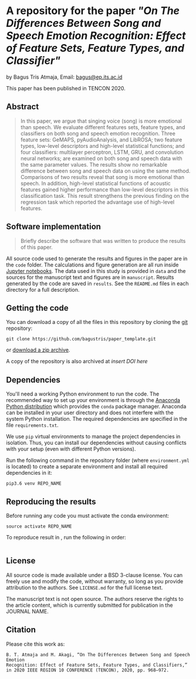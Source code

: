 # A repository for the paper *"On The Differences Between Song and Speech Emotion Recognition: Effect of Feature Sets, Feature Types, and Classifier"*

by
Bagus Tris Atmaja,
Email: bagus@ep.its.ac.id

This paper has been published in TENCON 2020.

## Abstract

> In this paper, we argue that singing voice (song) is
> more emotional than speech. We evaluate different features 
> sets, feature types, and classifiers on both song and 
> speech emotion recognition. Three feature sets: GeMAPS, 
> pyAudioAnalysis, and LibROSA; two feature types, low-level 
> descriptors and high-level statistical functions; and 
> four classifiers: multilayer perceptron, LSTM, GRU, 
> and convolution neural networks; are examined on both 
> song and speech data with the same parameter values. 
> The results show no remarkable difference between song 
> and speech data on using the same method. Comparisons of 
> two results reveal that song is more emotional than speech. 
> In addition, high-level statistical functions of acoustic 
> features gained higher performance than low-level 
> descriptors in this classification task. This result 
> strengthens the previous finding on the regression task 
> which reported the advantage use of high-level features.

## Software implementation

> Briefly describe the software that was written to produce the results of this
> paper.

All source code used to generate the results and figures in the paper are in
the `code` folder.
The calculations and figure generation are all run inside
[Jupyter notebooks](http://jupyter.org/).
The data used in this study is provided in `data` and the sources for the
manuscript text and figures are in `manuscript`.
Results generated by the code are saved in `results`.
See the `README.md` files in each directory for a full description.


## Getting the code

You can download a copy of all the files in this repository by cloning the
[git](https://git-scm.com/) repository:

    git clone https://github.com/bagustris/paper_template.git

or [download a zip archive](https://github.com/bagustris/paper_template).

A copy of the repository is also archived at *insert DOI here*


## Dependencies

You'll need a working Python environment to run the code.
The recommended way to set up your environment is through the
[Anaconda Python distribution](https://www.anaconda.com/download/) which
provides the `conda` package manager.
Anaconda can be installed in your user directory and does not interfere with
the system Python installation.
The required dependencies are specified in the file `requirements.txt`.

We use `pip` virtual environments to manage the project dependencies in
isolation.
Thus, you can install our dependencies without causing conflicts with your
setup (even with different Python versions).

Run the following command in the repository folder (where `environment.yml`
is located) to create a separate environment and install all required
dependencies in it:

    pip3.6 venv REPO_NAME


## Reproducing the results

Before running any code you must activate the conda environment:

    source activate REPO_NAME

To reproduce result in , run the following in order:  
```bash
```


## License

All source code is made available under a BSD 3-clause license. You can freely
use and modify the code, without warranty, so long as you provide attribution
to the authors. See `LICENSE.md` for the full license text.

The manuscript text is not open source. The authors reserve the rights to the
article content, which is currently submitted for publication in the
JOURNAL NAME.


## Citation
Please cite this work as:  
```
B. T. Atmaja and M. Akagi, “On The Differences Between Song and Speech Emotion 
Recognition: Effect of Feature Sets, Feature Types, and Classifiers,” 
in 2020 IEEE REGION 10 CONFERENCE (TENCON), 2020, pp. 968–972.
```
